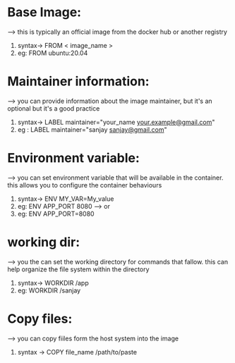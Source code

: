 # Base Image:
--> this is  typically an official image from the docker hub or another registry
1) syntax-> FROM < image_name >
2) eg: FROM ubuntu:20.04

# Maintainer information:
--> you can provide information about the image maintainer, but it's an optional but it's a good practice

1) syntax->  LABEL maintainer="your_name <your.example@gmail.com>"
2) eg : LABEL maintainer="sanjay <sanjay@gmail.com>"

# Environment variable:
--> you can set environment variable that will be available in the container. this allows you to configure the container behaviours 
  1) syntax->  ENV MY_VAR=My_value
  2) eg: ENV APP_PORT 8080
     -->      or
  4) eg: ENV APP_PORT=8080 

# working dir:
--> you the can set the working directory for commands that fallow. this can help organize the file system within the directory

1) syntax-> WORKDIR /app
2) eg: WORKDIR /sanjay

# Copy files:
--> you can copy fiiles form the host system into the image
1) syntax -> COPY file_name /path/to/paste
